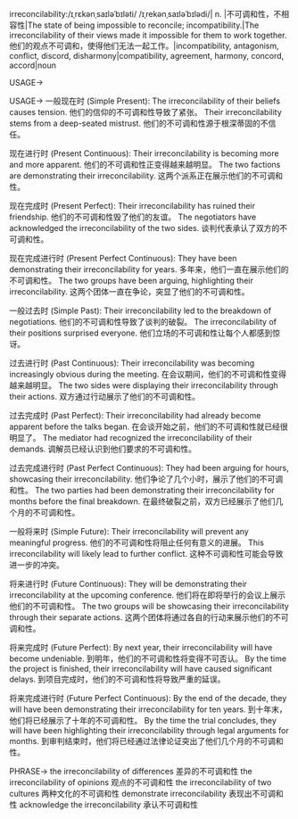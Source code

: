 irreconcilability:/ɪˌrɛkənˌsaɪləˈbɪləti/ /ɪˌrekənˌsaɪləˈbɪlədi/| n. |不可调和性，不相容性|The state of being impossible to reconcile; incompatibility.|The irreconcilability of their views made it impossible for them to work together.  他们的观点不可调和，使得他们无法一起工作。|incompatibility, antagonism, conflict, discord,  disharmony|compatibility, agreement, harmony, concord, accord|noun

USAGE->

USAGE->
一般现在时 (Simple Present):
The irreconcilability of their beliefs causes tension. 他们的信仰的不可调和性导致了紧张。
Their irreconcilability stems from a deep-seated mistrust. 他们的不可调和性源于根深蒂固的不信任。

现在进行时 (Present Continuous):
Their irreconcilability is becoming more and more apparent. 他们的不可调和性正变得越来越明显。
The two factions are demonstrating their irreconcilability. 这两个派系正在展示他们的不可调和性。

现在完成时 (Present Perfect):
Their irreconcilability has ruined their friendship. 他们的不可调和性毁了他们的友谊。
The negotiators have acknowledged the irreconcilability of the two sides.  谈判代表承认了双方的不可调和性。

现在完成进行时 (Present Perfect Continuous):
They have been demonstrating their irreconcilability for years. 多年来，他们一直在展示他们的不可调和性。
The two groups have been arguing, highlighting their irreconcilability.  这两个团体一直在争论，突显了他们的不可调和性。

一般过去时 (Simple Past):
Their irreconcilability led to the breakdown of negotiations.  他们的不可调和性导致了谈判的破裂。
The irreconcilability of their positions surprised everyone.  他们立场的不可调和性让每个人都感到惊讶。

过去进行时 (Past Continuous):
Their irreconcilability was becoming increasingly obvious during the meeting.  在会议期间，他们的不可调和性变得越来越明显。
The two sides were displaying their irreconcilability through their actions.  双方通过行动展示了他们的不可调和性。

过去完成时 (Past Perfect):
Their irreconcilability had already become apparent before the talks began.  在会谈开始之前，他们的不可调和性就已经很明显了。
The mediator had recognized the irreconcilability of their demands.  调解员已经认识到他们要求的不可调和性。


过去完成进行时 (Past Perfect Continuous):
They had been arguing for hours, showcasing their irreconcilability.  他们争论了几个小时，展示了他们的不可调和性。
The two parties had been demonstrating their irreconcilability for months before the final breakdown.  在最终破裂之前，双方已经展示了他们几个月的不可调和性。


一般将来时 (Simple Future):
Their irreconcilability will prevent any meaningful progress.  他们的不可调和性将阻止任何有意义的进展。
This irreconcilability will likely lead to further conflict. 这种不可调和性可能会导致进一步的冲突。

将来进行时 (Future Continuous):
They will be demonstrating their irreconcilability at the upcoming conference.  他们将在即将举行的会议上展示他们的不可调和性。
The two groups will be showcasing their irreconcilability through their separate actions.  这两个团体将通过各自的行动来展示他们的不可调和性。


将来完成时 (Future Perfect):
By next year, their irreconcilability will have become undeniable.  到明年，他们的不可调和性将变得不可否认。
By the time the project is finished, their irreconcilability will have caused significant delays.  到项目完成时，他们的不可调和性将导致严重的延误。


将来完成进行时 (Future Perfect Continuous):
By the end of the decade, they will have been demonstrating their irreconcilability for ten years.  到十年末，他们将已经展示了十年的不可调和性。
By the time the trial concludes, they will have been highlighting their irreconcilability through legal arguments for months.  到审判结束时，他们将已经通过法律论证突出了他们几个月的不可调和性。


PHRASE->
the irreconcilability of differences  差异的不可调和性
the irreconcilability of opinions 观点的不可调和性
the irreconcilability of two cultures 两种文化的不可调和性
demonstrate irreconcilability 表现出不可调和性
acknowledge the irreconcilability 承认不可调和性
